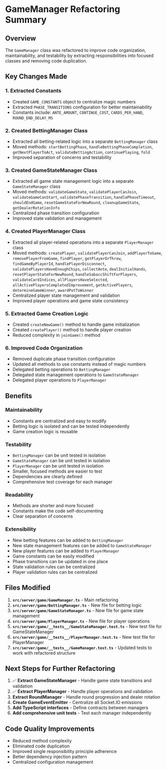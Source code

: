 # GameManager Refactoring Summary

## Overview

The `GameManager` class was refactored to improve code organization, maintainability, and testability by extracting responsibilities into focused classes and removing code duplication.

## Key Changes Made

### 1. **Extracted Constants**

- Created `GAME_CONSTANTS` object to centralize magic numbers
- Extracted `PHASE_TRANSITIONS` configuration for better maintainability
- Constants include: `ANTE_AMOUNT`, `CONTINUE_COST`, `CARDS_PER_HAND`, `ROUND_END_DELAY_MS`

### 2. **Created BettingManager Class**

- Extracted all betting-related logic into a separate `BettingManager` class
- Moved methods: `startBettingPhase`, `handleBettingPhaseCompletion`, `getNextPlayerToAct`, `validateBettingAction`, `continuePlaying`, `fold`
- Improved separation of concerns and testability

### 3. **Created GameStateManager Class**

- Extracted all game state management logic into a separate `GameStateManager` class
- Moved methods: `validateGameState`, `validatePlayerCanJoin`, `validateGameCanStart`, `validatePhaseTransition`, `handlePhaseTimeout`, `shouldEndGame`, `resetGameStateForNewRound`, `cleanupGameState`, `getDealerRotationInfo`
- Centralized phase transition configuration
- Improved state validation and management

### 4. **Created PlayerManager Class**

- Extracted all player-related operations into a separate `PlayerManager` class
- Moved methods: `createPlayer`, `validatePlayerCanJoin`, `addPlayerToGame`, `removePlayerFromGame`, `findPlayer`, `getPlayerOrThrow`, `findGameByPlayerId`, `handlePlayerDisconnect`, `validatePlayersHaveEnoughChips`, `collectAnte`, `dealInitialHands`, `resetPlayerStateForNewRound`, `handleSabaccShiftForPlayers`, `validateCardIndices`, `allPlayersHaveSelected`, `allActivePlayersCompletedImprovement`, `getActivePlayers`, `determineGameWinner`, `awardPotToWinner`
- Centralized player state management and validation
- Improved player operations and game state consistency

### 5. **Extracted Game Creation Logic**

- Created `createNewGame()` method to handle game initialization
- Created `createPlayer()` method to handle player creation
- Reduced complexity in `joinGame()` method

### 6. **Improved Code Organization**

- Removed duplicate phase transition configuration
- Updated all methods to use constants instead of magic numbers
- Delegated betting operations to `BettingManager`
- Delegated state management operations to `GameStateManager`
- Delegated player operations to `PlayerManager`

## Benefits

### **Maintainability**

- Constants are centralized and easy to modify
- Betting logic is isolated and can be tested independently
- Game creation logic is reusable

### **Testability**

- `BettingManager` can be unit tested in isolation
- `GameStateManager` can be unit tested in isolation
- `PlayerManager` can be unit tested in isolation
- Smaller, focused methods are easier to test
- Dependencies are clearly defined
- Comprehensive test coverage for each manager

### **Readability**

- Methods are shorter and more focused
- Constants make the code self-documenting
- Clear separation of concerns

### **Extensibility**

- New betting features can be added to `BettingManager`
- New state management features can be added to `GameStateManager`
- New player features can be added to `PlayerManager`
- Game constants can be easily modified
- Phase transitions can be updated in one place
- State validation rules can be centralized
- Player validation rules can be centralized

## Files Modified

1. **`src/server/game/GameManager.ts`** - Main refactoring
2. **`src/server/game/BettingManager.ts`** - New file for betting logic
3. **`src/server/game/GameStateManager.ts`** - New file for game state management
4. **`src/server/game/PlayerManager.ts`** - New file for player operations
5. **`src/server/game/__tests__/GameStateManager.test.ts`** - New test file for GameStateManager
6. **`src/server/game/__tests__/PlayerManager.test.ts`** - New test file for PlayerManager
7. **`src/server/game/__tests__/GameManager.test.ts`** - Updated tests to work with refactored structure

## Next Steps for Further Refactoring

1. ✅ **Extract GameStateManager** - Handle game state transitions and validation
2. ✅ **Extract PlayerManager** - Handle player operations and validation
3. **Extract RoundManager** - Handle round progression and dealer rotation
4. **Create GameEventEmitter** - Centralize all Socket.IO emissions
5. **Add TypeScript interfaces** - Define contracts between managers
6. **Add comprehensive unit tests** - Test each manager independently

## Code Quality Improvements

- Reduced method complexity
- Eliminated code duplication
- Improved single responsibility principle adherence
- Better dependency injection pattern
- Centralized configuration management
